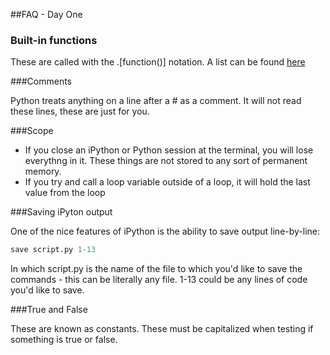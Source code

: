 ##FAQ - Day One

### Built-in functions

These are called with the <object>.[function()] notation. A list can be found [here](https://docs.python.org/2/library/functions.html)

###Comments

Python treats anything on a line after a # as a comment. It will not read these lines, these are just for you.

###Scope

+ If you close an iPython or Python session at the terminal, you will lose everythng in it. These things are not stored to any sort of permanent memory.
+ If you try and call a loop variable outside of a loop, it will hold the last value from the loop

###Saving iPyton output

One of the nice features of iPython is the ability to save output line-by-line:

```python
save script.py 1-13
```

In which script.py is the name of the file to which you'd like to save the commands - this can be literally any file. 1-13 could be any lines of code you'd like to save.

###True and False

These are known as constants. These must be capitalized when testing if something is true or false.
